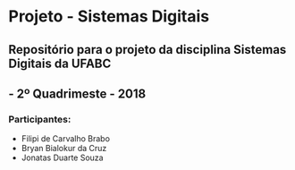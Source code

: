 # Projeto - Sistemas Digitais
## Repositório para o projeto da disciplina Sistemas Digitais da UFABC 
## - 2º Quadrimeste - 2018

### Participantes:
- Filipi de Carvalho Brabo	
- Bryan Bialokur da Cruz		
- Jonatas Duarte Souza		
